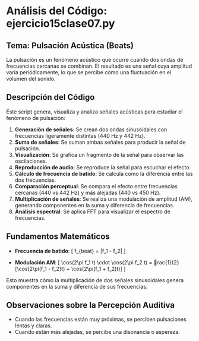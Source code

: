 
# Análisis del Código: ejercicio15clase07.py

## Tema: Pulsación Acústica (Beats)
La pulsación es un fenómeno acústico que ocurre cuando dos ondas de frecuencias cercanas se combinan. El resultado es una señal cuya amplitud varía periódicamente, lo que se percibe como una fluctuación en el volumen del sonido.

## Descripción del Código
Este script genera, visualiza y analiza señales acústicas para estudiar el fenómeno de pulsación:

1. **Generación de señales**: Se crean dos ondas sinusoidales con frecuencias ligeramente distintas (440 Hz y 442 Hz).
2. **Suma de señales**: Se suman ambas señales para producir la señal de pulsación.
3. **Visualización**: Se grafica un fragmento de la señal para observar las oscilaciones.
4. **Reproducción de audio**: Se reproduce la señal para escuchar el efecto.
5. **Cálculo de frecuencia de batido**: Se calcula como la diferencia entre las dos frecuencias.
6. **Comparación perceptual**: Se compara el efecto entre frecuencias cercanas (440 vs 442 Hz) y más alejadas (440 vs 450 Hz).
7. **Multiplicación de señales**: Se realiza una modulación de amplitud (AM), generando componentes en la suma y diferencia de frecuencias.
8. **Análisis espectral**: Se aplica FFT para visualizar el espectro de frecuencias.

## Fundamentos Matemáticos
- **Frecuencia de batido**:
  \[ f_{beat} = |f_1 - f_2| \]

- **Modulación AM**:
  \[ \cos(2\pi f_1 t) \cdot \cos(2\pi f_2 t) = rac{1}{2}[\cos(2\pi(f_1 - f_2)t) + \cos(2\pi(f_1 + f_2)t)] \]

Esto muestra cómo la multiplicación de dos señales sinusoidales genera componentes en la suma y diferencia de sus frecuencias.

## Observaciones sobre la Percepción Auditiva
- Cuando las frecuencias están muy próximas, se perciben pulsaciones lentas y claras.
- Cuando están más alejadas, se percibe una disonancia o aspereza.



